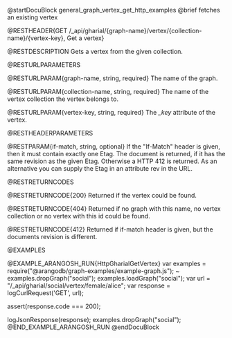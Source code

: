 
@startDocuBlock general_graph_vertex_get_http_examples
@brief fetches an existing vertex

@RESTHEADER{GET /_api/gharial/{graph-name}/vertex/{collection-name}/{vertex-key}, Get a vertex}

@RESTDESCRIPTION
Gets a vertex from the given collection.

@RESTURLPARAMETERS

@RESTURLPARAM{graph-name, string, required}
The name of the graph.

@RESTURLPARAM{collection-name, string, required} 
The name of the vertex collection the vertex belongs to.

@RESTURLPARAM{vertex-key, string, required} 
The *_key* attribute of the vertex.

@RESTHEADERPARAMETERS

@RESTPARAM{if-match, string, optional}
If the "If-Match" header is given, then it must contain exactly one Etag. The document is returned,
if it has the same revision as the given Etag. Otherwise a HTTP 412 is returned. As an alternative
you can supply the Etag in an attribute rev in the URL.

@RESTRETURNCODES

@RESTRETURNCODE{200}
Returned if the vertex could be found.

@RESTRETURNCODE{404}
Returned if no graph with this name, no vertex collection or no vertex with this id could be found.

@RESTRETURNCODE{412}
Returned if if-match header is given, but the documents revision is different.

@EXAMPLES

@EXAMPLE_ARANGOSH_RUN{HttpGharialGetVertex}
  var examples = require("@arangodb/graph-examples/example-graph.js");
~ examples.dropGraph("social");
  examples.loadGraph("social");
  var url = "/_api/gharial/social/vertex/female/alice";
  var response = logCurlRequest('GET', url);

  assert(response.code === 200);

  logJsonResponse(response);
  examples.dropGraph("social");
@END_EXAMPLE_ARANGOSH_RUN
@endDocuBlock

